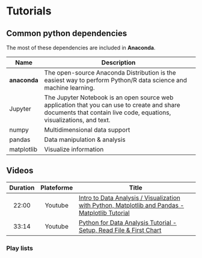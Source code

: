# Tutorials

## Common python dependencies

The most of these dependencies are included in **Anaconda**.

| Name         | Description                                                                                                                                                        |
| ------------ | ------------------------------------------------------------------------------------------------------------------------------------------------------------------ |
| **anaconda** | The open-source Anaconda Distribution is the easiest way to perform Python/R data science and machine learning.                                                    |
| Jupyter      | The Jupyter Notebook is an open source web application that you can use to create and share documents that contain live code, equations, visualizations, and text. |
| numpy        | Multidimensional data support                                                                                                                                      |
| pandas       | Data manipulation & analysis                                                                                                                                       |
| matplotlib   | Visualize information                                                                                                                                              |

## Videos

| Duration | Plateforme | Title                                                                                             |
| :------: | :--------: | ------------------------------------------------------------------------------------------------- |
|  22:00   |  Youtube   | [Intro to Data Analysis / Visualization with Python, Matplotlib and Pandas - Matplotlib Tutorial] |
|  33:14   |  Youtube   | [Python for Data Analysis Tutorial - Setup, Read File & First Chart]                              |

### Play lists

<!-- Links -->
[Intro to Data Analysis / Visualization with Python, Matplotlib and Pandas - Matplotlib Tutorial]: https://www.youtube.com/watch?v=a9UrKTVEeZA "Intro to Data Analysis / Visualization with Python, Matplotlib and Pandas - Matplotlib Tutorial"
[Python for Data Analysis Tutorial - Setup, Read File & First Chart]: https://www.youtube.com/watch?v=cXP_i5-nTXg "Python for Data Analysis Tutorial - Setup, Read File & First Chart"
